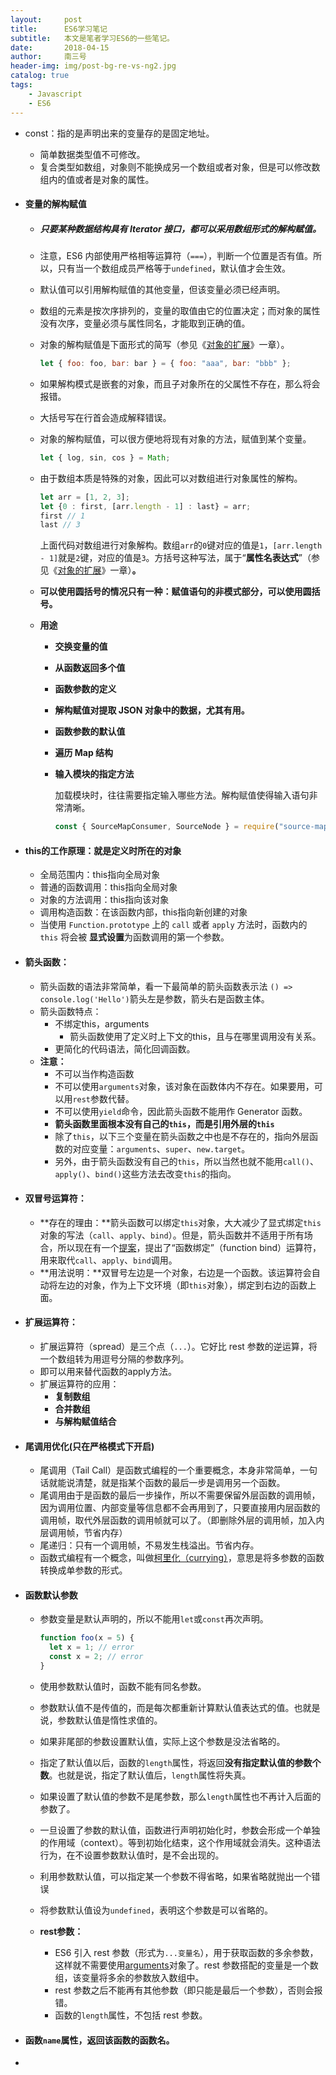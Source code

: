 ```yaml
---
layout:     post
title:      ES6学习笔记
subtitle:   本文是笔者学习ES6的一些笔记。
date:       2018-04-15
author:     南三号
header-img: img/post-bg-re-vs-ng2.jpg
catalog: true
tags:
    - Javascript
    - ES6
---
```


- const：指的是声明出来的变量存的是固定地址。

  - 简单数据类型值不可修改。
  - 复合类型如数组，对象则不能换成另一个数组或者对象，但是可以修改数组内的值或者是对象的属性。

- #### 变量的解构赋值

  - ##### 只要某种数据结构具有 Iterator 接口，都可以采用数组形式的解构赋值。

  - 注意，ES6 内部使用严格相等运算符（`===`），判断一个位置是否有值。所以，只有当一个数组成员严格等于`undefined`，默认值才会生效。

  - 默认值可以引用解构赋值的其他变量，但该变量必须已经声明。

  - 数组的元素是按次序排列的，变量的取值由它的位置决定；而对象的属性没有次序，变量必须与属性同名，才能取到正确的值。

  - 对象的解构赋值是下面形式的简写（参见《[对象的扩展](http://es6.ruanyifeng.com/#docs/object)》一章）。

    ```js
    let { foo: foo, bar: bar } = { foo: "aaa", bar: "bbb" };
    ```

  - 如果解构模式是嵌套的对象，而且子对象所在的父属性不存在，那么将会报错。

  - 大括号写在行首会造成解释错误。

  - 对象的解构赋值，可以很方便地将现有对象的方法，赋值到某个变量。

    ```js
    let { log, sin, cos } = Math;
    ```

  - 由于数组本质是特殊的对象，因此可以对数组进行对象属性的解构。

    ```js
    let arr = [1, 2, 3];
    let {0 : first, [arr.length - 1] : last} = arr;
    first // 1
    last // 3
    ```

    上面代码对数组进行对象解构。数组`arr`的`0`键对应的值是`1`，`[arr.length - 1]`就是`2`键，对应的值是`3`。方括号这种写法，属于“**属性名表达式**”（参见《[对象的扩展](http://es6.ruanyifeng.com/#docs/object)》一章）**。**

  - **可以使用圆括号的情况只有一种：赋值语句的非模式部分，可以使用圆括号。**

  - **用途**

    - **交换变量的值**

    - **从函数返回多个值**

    - **函数参数的定义**

    - **解构赋值对提取 JSON 对象中的数据，尤其有用。**

    - **函数参数的默认值**

    - **遍历 Map 结构**

    - **输入模块的指定方法**

      加载模块时，往往需要指定输入哪些方法。解构赋值使得输入语句非常清晰。

      ```js
      const { SourceMapConsumer, SourceNode } = require("source-map");
      ```

- #### this的工作原理：就是定义时所在的对象

  - 全局范围内：this指向全局对象
  - 普通的函数调用：this指向全局对象
  - 对象的方法调用：this指向该对象
  - 调用构造函数：在该函数内部，this指向新创建的对象
  - 当使用 `Function.prototype` 上的 `call` 或者 `apply` 方法时，函数内的 `this` 将会被 **显式设置**为函数调用的第一个参数。

- #### 箭头函数：

  - 箭头函数的语法非常简单，看一下最简单的箭头函数表示法
    `() => console.log('Hello')`箭头左是参数，箭头右是函数主体。
  - 箭头函数特点：
    - 不绑定this，arguments
      - 箭头函数使用了定义时上下文的this，且与在哪里调用没有关系。
    - 更简化的代码语法，简化回调函数。
  - **注意：**
    - 不可以当作构造函数
    - 不可以使用`arguments`对象，该对象在函数体内不存在。如果要用，可以用` rest `参数代替。
    - 不可以使用`yield`命令，因此箭头函数不能用作 Generator 函数。
    - **箭头函数里面根本没有自己的`this`，而是引用外层的`this`**
    - 除了`this`，以下三个变量在箭头函数之中也是不存在的，指向外层函数的对应变量：`arguments`、`super`、`new.target`。
    - 另外，由于箭头函数没有自己的`this`，所以当然也就不能用`call()`、`apply()`、`bind()`这些方法去改变`this`的指向。

- #### 双冒号运算符：

  - **存在的理由：**箭头函数可以绑定`this`对象，大大减少了显式绑定`this`对象的写法（`call`、`apply`、`bind`）。但是，箭头函数并不适用于所有场合，所以现在有一个[提案](https://github.com/zenparsing/es-function-bind)，提出了“函数绑定”（function bind）运算符，用来取代`call`、`apply`、`bind`调用。
  - **用法说明：**双冒号左边是一个对象，右边是一个函数。该运算符会自动将左边的对象，作为上下文环境（即`this`对象），绑定到右边的函数上面。

- #### 扩展运算符：

  - 扩展运算符（spread）是三个点（`...`）。它好比 rest 参数的逆运算，将一个数组转为用逗号分隔的参数序列。
  - 即可以用来替代函数的apply方法。
  - 扩展运算符的应用：
    - **复制数组**
    - **合并数组**
    - **与解构赋值结合**

- #### 尾调用优化(只在严格模式下开启)

  - 尾调用（Tail Call）是函数式编程的一个重要概念，本身非常简单，一句话就能说清楚，就是指某个函数的最后一步是调用另一个函数。
  - 尾调用由于是函数的最后一步操作，所以不需要保留外层函数的调用帧，因为调用位置、内部变量等信息都不会再用到了，只要直接用内层函数的调用帧，取代外层函数的调用帧就可以了。（即删除外层的调用帧，加入内层调用帧，节省内存）
  - 尾递归：只有一个调用帧，不易发生栈溢出。节省内存。
  - 函数式编程有一个概念，叫做[柯里化（currying）](https://baike.baidu.com/item/%E6%9F%AF%E9%87%8C%E5%8C%96/10350525?fr=aladdin)，意思是将多参数的函数转换成单参数的形式。

- #### 函数默认参数

  - 参数变量是默认声明的，所以不能用`let`或`const`再次声明。

    ```js
    function foo(x = 5) {
      let x = 1; // error
      const x = 2; // error
    }
    ```

  - 使用参数默认值时，函数不能有同名参数。

  - 参数默认值不是传值的，而是每次都重新计算默认值表达式的值。也就是说，参数默认值是惰性求值的。

  - 如果非尾部的参数设置默认值，实际上这个参数是没法省略的。

  - 指定了默认值以后，函数的`length`属性，将返回**没有指定默认值的参数个数**。也就是说，指定了默认值后，`length`属性将失真。

  - 如果设置了默认值的参数不是尾参数，那么`length`属性也不再计入后面的参数了。

  - 一旦设置了参数的默认值，函数进行声明初始化时，参数会形成一个单独的作用域（context）。等到初始化结束，这个作用域就会消失。这种语法行为，在不设置参数默认值时，是不会出现的。

  - 利用参数默认值，可以指定某一个参数不得省略，如果省略就抛出一个错误

  - 将参数默认值设为`undefined`，表明这个参数是可以省略的。

  - **rest参数：**

    - ES6 引入 rest 参数（形式为`...变量名`），用于获取函数的多余参数，这样就不需要使用[arguments](http://www.w3school.com.cn/js/pro_js_functions_arguments_object.asp)对象了。rest 参数搭配的变量是一个数组，该变量将多余的参数放入数组中。
    - rest 参数之后不能再有其他参数（即只能是最后一个参数），否则会报错。
    - 函数的`length`属性，不包括 rest 参数。

- #### 函数`name`属性，返回该函数的函数名。

- ​